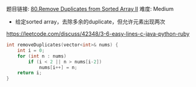 题目链接: [80.Remove Duplicates from Sorted Array II][1]
难度: Medium

- 给定sorted array，去除多余的duplicate，但允许元素出现两次

https://leetcode.com/discuss/42348/3-6-easy-lines-c-java-python-ruby
```cpp
int removeDuplicates(vector<int>& nums) {
    int i = 0;
    for (int n : nums)
        if (i < 2 || n > nums[i-2])
            nums[i++] = n;
    return i;
}
```


[1]: https://leetcode.com/problems/remove-duplicates-from-sorted-array-ii/